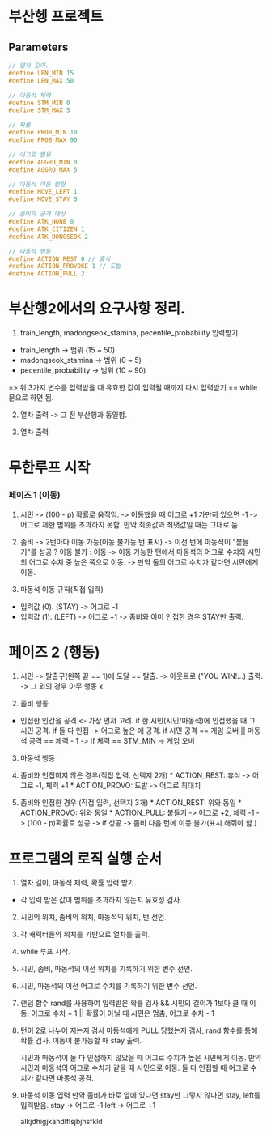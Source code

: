 # 부산헹 프로젝트 #

## Parameters ##

``` c
// 열차 길이.
#define LEN_MIN 15
#define LEN_MAX 50

// 마동석 체력
#define STM_MIN 0
#define STM_MAX 5

// 확률
#define PROB_MIN 10
#define PROB_MAX 90

// 어그로 범위
#define AGGRO_MIN 0
#define AGGRO_MAX 5

// 마동석 이동 방향
#define MOVE_LEFT 1
#define MOVE_STAY 0

// 좀비의 공격 대상
#define ATK_NONE 0
#define ATK_CITIZEN 1
#define ATK_DONGSEOK 2

// 마동석 행동
#define ACTION_REST 0 // 휴식
#define ACTION_PROVOKE 1 // 도발
#define ACTION_PULL 2
```

# 부산행2에서의 요구사항 정리. #

1. train_length, madongseok_stamina, pecentile_probability 입력받기.

- train_length -> 범위 (15 ~ 50)
- madongseok_stamina -> 범위 (0 ~ 5)
- pecentile_probability -> 범위 (10 ~ 90)

=> 위 3가지 변수를 입력받을 때 유효한 값이 입력될 때까지 다시 입력받기 == while 문으로 하면 됨.

2. 열차 출력 -> 그 전 부산행과 동일함.

3. 열차 출력

# 무한루프 시작 #

### 페이즈 1 (이동) ###
1. 시민
  -> (100 - p) 확률로 움직임.
  -> 이동했을 때 어그로 +1 가만히 있으면 -1
  -> 어그로 제한 범위를 초과하지 못함. 만약 최솟값과 최댓값일 때는 그대로 둠.

2. 좀비
  -> 2턴마다 이동 가능(이동 불가능 턴 표시)
  -> 이전 턴에 마동석이 "붙들기"를 성공 ? 이동 불가 : 이동
  -> 이동 가능한 턴에서 마동석의 어그로 수치와 시민의 어그로 수치 중 높은 쪽으로 이동.
  -> 만약 둘의 어그로 수치가 같다면 시민에게 이동. 

3. 마동석 이동 규칙(직접 입력)

  * 입력값 (0). (STAY) -> 어그로 -1
  * 입력값 (1). (LEFT) -> 어그로 +1
  -> 좀비와 이미 인접한 경우 STAY만 출력.

# 페이즈 2 (행동)

1. 시민
  -> 탈출구(왼쪽 끝 == 1)에 도달 == 탈출.
  -> 아웃트로 ("YOU WIN!...) 출력.
  -> 그 외의 경우 아무 행동 x

2. 좀비 행동
  * 인접한 인간을 공격 <- 가장 먼저 고려.
  if 한 시민(시민/마동석)에 인접했을 때 그 시민 공격.
  if 둘 다 인접 -> 어그로 높은 애 공격.
  if 시민 공격 == 게임 오버 || 마동석 공격 == 체력 - 1 -> If 체력 == STM_MIN -> 게임 오버

3. 마동석 행동

  1. 좀비와 인접하지 않은 경우(직접 입력. 선택지 2개)
    * ACTION_REST: 휴식 -> 어그로 -1, 체력 +1
    * ACTION_PROVO: 도발 -> 어그로 최대치
  
  2. 좀비와 인접한 경우 (직접 입력, 선택지 3개)
    * ACTION_REST: 위와 동일
    * ACTION_PROVO: 위와 동일
    * ACTION_PULL: 붙들기
      -> 어그로 +2, 체력 -1
      -> (100 - p)확률로 성공
      -> if 성공 -> 좀비 다음 턴에 이동 불가(표시 해줘야 함.)

# 프로그램의 로직 실행 순서 #

1. 열차 길이, 마동석 체력, 확률 입력 받기.
  - 각 입력 받은 값이 범위를 초과하지 않는지 유효성 검사.

2. 시민의 위치, 좀비의 위치, 마동석의 위치, 턴 선언.
3. 각 캐릭터들의 위치를 기반으로 열차를 출력.
4. while 루프 시작.
5. 시민, 좀비, 마동석의 이전 위치를 기록하기 위한 변수 선언.
6. 시민, 마동석의 이전 어그로 수치를 기록하기 위한 변수 선언.
7. 랜덤 함수 rand를 사용하여 입력받은 확률 검사 &&
   시민의 길이가 1보다 클 때 이동, 어그로 수치 + 1 ||
   확률이 아닐 때 시민은 멈춤, 어그로 수치 - 1

8. 턴이 2로 나누어 지는지 검사
   마동석에게 PULL 당했는지 검사,
   rand 함수를 통해 확률 검사.
   이동이 불가능할 때 stay 출력.

   시민과 마동석이 둘 다 인접하지 않았을 때 어그로 수치가 높은 시민에게 이동.
   만약 시민과 마동석의 어그로 수치가 같을 때 시민으로 이동.
   둘 다 인접할 때 어그로 수치가 같다면 마동석 공격.

9. 마동석 이동 입력
   만약 좀비가 바로 앞에 있다면 stay만 그렇지 않다면 stay, left를 입력받음.
   stay -> 어그로 -1 left -> 어그로 +1







   alkjdhigjkahdlflsjbjhsfkld